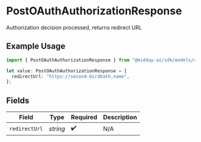 # PostOAuthAuthorizationResponse

Authorization decision processed, returns redirect URL

## Example Usage

```typescript
import { PostOAuthAuthorizationResponse } from "@midday-ai/sdk/models/operations";

let value: PostOAuthAuthorizationResponse = {
  redirectUrl: "https://second-birdbath.name",
};
```

## Fields

| Field              | Type               | Required           | Description        |
| ------------------ | ------------------ | ------------------ | ------------------ |
| `redirectUrl`      | *string*           | :heavy_check_mark: | N/A                |